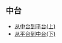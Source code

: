 ## 中台
- [从中台到平台(上)](https://mp.weixin.qq.com/s?__biz=MzIxMzEzMjM5NQ==&mid=2651029266&idx=1&sn=da42e82f752dae3f313879b2ee0d08ff&chksm=8c4caa16bb3b2300f6f63145c7cf969bbb90eb2a26e19f46911ca13ff8cb9fc2a242e4dc8b20&scene=158#rd)
- [从平台到中台(下)](https://mp.weixin.qq.com/s/TirTQfWo0gX9PUw_okdGjQ?)

